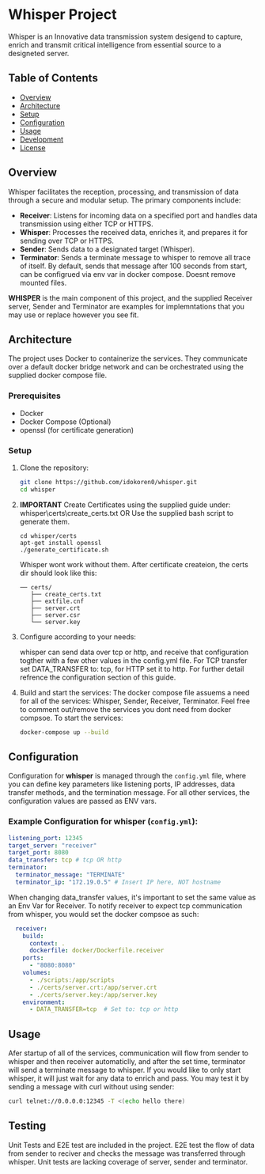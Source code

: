 # Whisper Project

Whisper is an Innovative data transmission system desigend to capture, enrich and transmit critical intelligence from essential source to a designeted server.

## Table of Contents
- [Overview](#overview)
- [Architecture](#architecture)
- [Setup](#setup)
- [Configuration](#configuration)
- [Usage](#usage)
- [Development](#development)
- [License](#license)

## Overview

Whisper facilitates the reception, processing, and transmission of data through a secure and modular setup. The primary components include:

- **Receiver**: Listens for incoming data on a specified port and handles data transmission using either TCP or HTTPS.
- **Whisper**: Processes the received data, enriches it, and prepares it for sending over TCP or HTTPS.
- **Sender**: Sends data to a designated target (Whisper).
- **Terminator**: Sends a terminate message to whisper to remove all trace
of itself. By default, sends that message after 100 seconds from start, can be configrued via env var in docker compose. Doesnt remove mounted files.

**WHISPER** is the main component of this project, and the supplied Receiver server, Sender and Terminator are examples for implemntations that you may use or replace however you see fit.

## Architecture

The project uses Docker to containerize the services. 
They communicate over a default docker bridge network and can be orchestrated using the supplied docker compose file.


### Prerequisites

- Docker
- Docker Compose (Optional)
- openssl (for certificate generation)

### Setup

1. Clone the repository:
    ```sh
    git clone https://github.com/idokoren0/whisper.git
    cd whisper
    ```

2. **IMPORTANT** Create Certificates using the supplied guide under:
    whisper\certs\create_certs.txt
    OR
    Use the supplied bash script to generate them.
    ```
    cd whisper/certs
    apt-get install openssl 
    ./generate_certificate.sh
    ```
    Whisper wont work without them.
    After certificate createion, the certs dir should look like this:
    ```
    ── certs/
       ├── create_certs.txt
       ├── extfile.cnf
       ├── server.crt
       ├── server.csr
       └── server.key
    ```

3. Configure according to your needs:
    
    whisper can send data over tcp or http, and receive that configuration
    togther with a few other values in the config.yml file. For TCP transfer set DATA_TRANSFER to: tcp, for HTTP set it to http. For further detail refrence the configuration section of this guide.

4. Build and start the services:
    The docker compose file assuems a need for all of the services:
    Whisper, Sender, Receiver, Terminator.
    Feel free to comment out/remove the services you dont need from
    docker compsoe.
    To start the services:
    ```sh
    docker-compose up --build
    ```
    
## Configuration


Configuration for **whisper** is managed through the `config.yml` file, where you can define key parameters like listening ports, IP addresses, data transfer methods, and the termination message. For all other services, the configuration values are passed as ENV vars.

### Example Configuration for whisper (`config.yml`):
```yaml
listening_port: 12345
target_server: "receiver"
target_port: 8080
data_transfer: tcp # tcp OR http
terminator:
  terminator_message: "TERMINATE"
  terminator_ip: "172.19.0.5" # Insert IP here, NOT hostname
```

When changing data_transfer values, it's important to set the same
value as an Env Var for Receiver. To notify receiver to expect tcp
communication from whisper, you would set the docker compsoe as such:

```yaml
  receiver:
    build:
      context: .
      dockerfile: docker/Dockerfile.receiver
    ports:
      - "8080:8080"
    volumes:
      - ./scripts:/app/scripts
      - ./certs/server.crt:/app/server.crt
      - ./certs/server.key:/app/server.key
    environment:
      - DATA_TRANSFER=tcp  # Set to: tcp or http
```

## Usage
Afer startup of all of the services, communication will flow from sender
to whisper and then receiver automaticlly, and after the set time, terminator will send a terminate message to whisper. 
If you would like to only start whisper, it will just wait for any data to enrich and pass. You may test it by sending a message with curl without using sender:
```bash
curl telnet://0.0.0.0:12345 -T <(echo hello there)
```

## Testing
Unit Tests and E2E test are included in the project.
E2E test the flow of data from sender to reciver and checks the message was transferred through whisper.
Unit tests are lacking coverage of server, sender and terminator.
